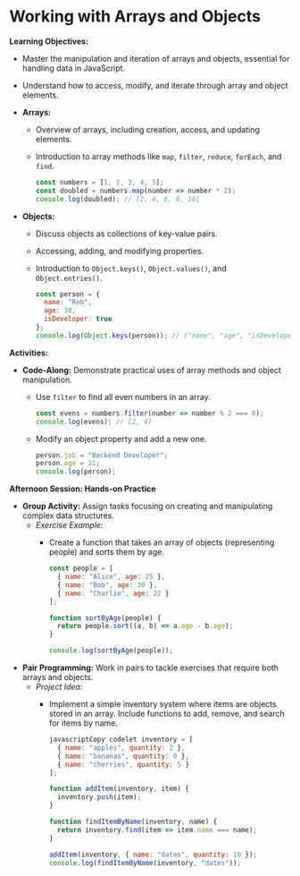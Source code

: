# Working with Arrays and Objects

**Learning Objectives:**

* Master the manipulation and iteration of arrays and objects, essential for handling data in JavaScript.
* Understand how to access, modify, and iterate through array and object elements.



* **Arrays:**
  * Overview of arrays, including creation, access, and updating elements.
  *   Introduction to array methods like `map`, `filter`, `reduce`, `forEach`, and `find`.

      ```javascript
      const numbers = [1, 2, 3, 4, 5];
      const doubled = numbers.map(number => number * 2);
      console.log(doubled); // [2, 4, 6, 8, 10]
      ```
* **Objects:**
  * Discuss objects as collections of key-value pairs.
  * Accessing, adding, and modifying properties.
  *   Introduction to `Object.keys()`, `Object.values()`, and `Object.entries()`.

      ```javascript
      const person = {
        name: "Rob",
        age: 30,
        isDeveloper: true
      };
      console.log(Object.keys(person)); // ["name", "age", "isDeveloper"]
      ```

**Activities:**

* **Code-Along:** Demonstrate practical uses of array methods and object manipulation.
  *   Use `filter` to find all even numbers in an array.

      ```javascript
      const evens = numbers.filter(number => number % 2 === 0);
      console.log(evens); // [2, 4]
      ```
  *   Modify an object property and add a new one.

      ```javascript
      person.job = "Backend Developer";
      person.age = 31;
      console.log(person);
      ```

**Afternoon Session: Hands-on Practice**

* **Group Activity:** Assign tasks focusing on creating and manipulating complex data structures.
  * _Exercise Example:_
    *   Create a function that takes an array of objects (representing people) and sorts them by age.

        ```javascript
        const people = [
          { name: "Alice", age: 25 },
          { name: "Bob", age: 30 },
          { name: "Charlie", age: 22 }
        ];

        function sortByAge(people) {
          return people.sort((a, b) => a.age - b.age);
        }

        console.log(sortByAge(people));
        ```
* **Pair Programming:** Work in pairs to tackle exercises that require both arrays and objects.
  * _Project Idea:_
    *   Implement a simple inventory system where items are objects stored in an array. Include functions to add, remove, and search for items by name.

        ```javascript
        javascriptCopy codelet inventory = [
          { name: "apples", quantity: 2 },
          { name: "bananas", quantity: 0 },
          { name: "cherries", quantity: 5 }
        ];

        function addItem(inventory, item) {
          inventory.push(item);
        }

        function findItemByName(inventory, name) {
          return inventory.find(item => item.name === name);
        }

        addItem(inventory, { name: "dates", quantity: 10 });
        console.log(findItemByName(inventory, "dates"));
        ```
